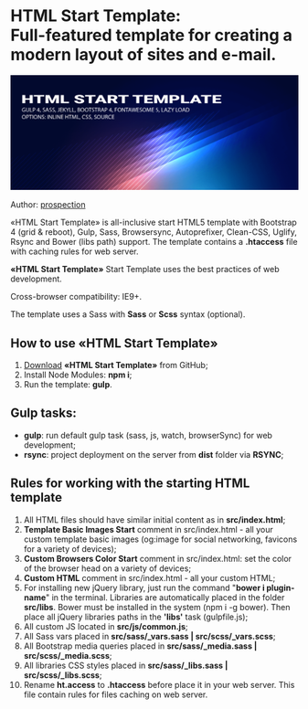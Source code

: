 <h1><strong>HTML Start Template:</strong> <br>Full-featured template for creating a modern layout of sites and e-mail.</h1>

<p>
	<img src="https://raw.githubusercontent.com/shamhaner/GULP/master/src/img/_src/preview.png" alt="HTML Start Template">
</p>

<p>Author: <a href="http://https://xn--80aseleljd.xn--p1ai/" target="_blank">prospection</a></p>

<p>«HTML Start Template» is all-inclusive start HTML5 template with Bootstrap 4 (grid & reboot), Gulp, Sass, Browsersync, Autoprefixer, Clean-CSS, Uglify, Rsync and Bower (libs path) support. The template contains a <strong>.htaccess</strong> file with caching rules for web server.</p>

<p><strong>«HTML Start Template»</strong> Start Template uses the best practices of web development.</p>

<p>Cross-browser compatibility: IE9+.</p>

<p>The template uses a Sass with <strong>Sass</strong> or <strong>Scss</strong> syntax (optional).</p>

<h2>How to use «HTML Start Template»</h2>

<ol>
	<li><a href="https://github.com/shamhaner/GULP/archive/master.zip">Download</a> <strong>«HTML Start Template»</strong> from GitHub;</li>
	<li>Install Node Modules: <strong>npm i</strong>;</li>
	<li>Run the template: <strong>gulp</strong>.</li>
</ol>

<h2>Gulp tasks:</h2>

<ul>
	<li><strong>gulp</strong>: run default gulp task (sass, js, watch, browserSync) for web development;</li>
	<li><strong>rsync</strong>: project deployment on the server from <strong>dist</strong> folder via <strong>RSYNC</strong>;</li>
</ul>

<h2>Rules for working with the starting HTML template</h2>

<ol>
	<li>All HTML files should have similar initial content as in <strong>src/index.html</strong>;</li>
	<li><strong>Template Basic Images Start</strong> comment in src/index.html - all your custom template basic images (og:image for social networking, favicons for a variety of devices);</li>
	<li><strong>Custom Browsers Color Start</strong> comment in src/index.html: set the color of the browser head on a variety of devices;</li>
	<li><strong>Custom HTML</strong> comment in src/index.html - all your custom HTML;</li>
	<li>For installing new jQuery library, just run the command "<strong>bower i plugin-name</strong>" in the terminal. Libraries are automatically placed in the folder <strong>src/libs</strong>. Bower must be installed in the system (npm i -g bower). Then place all jQuery libraries paths in the <strong>'libs'</strong> task (gulpfile.js);</li>
	<li>All custom JS located in <strong>src/js/common.js</strong>;</li>
	<li>All Sass vars placed in <strong>src/sass/_vars.sass | src/scss/_vars.scss</strong>;</li>
	<li>All Bootstrap media queries placed in <strong>src/sass/_media.sass | src/scss/_media.scss</strong>;</li>
	<li>All libraries CSS styles placed in <strong>src/sass/_libs.sass | src/scss/_libs.scss</strong>;</li>
	<li>Rename <strong>ht.access</strong> to <strong>.htaccess</strong> before place it in your web server. This file contain rules for files caching on web server.</li>
</ol>
